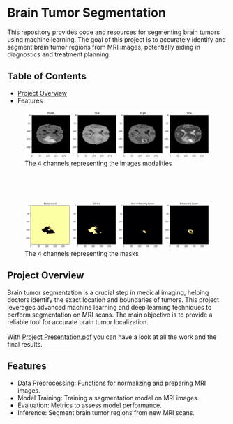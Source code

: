# Brain Tumor Segmentation

This repository provides code and resources for segmenting brain tumors using machine learning. The goal of this project is to accurately identify and segment brain tumor regions from MRI images, potentially aiding in diagnostics and treatment planning.

## Table of Contents
- [Project Overview](#Project-Overview)
- Features

<figure>
<img src="/DATA/channels.png" alt="Channels Image"/>
<figure-caption>The 4 channels representing the images modalities</figure-caption>
</figure>

</br> </br> </br>

<figure>
<img src="/DATA/masks.png" alt="Channels Image"/>
<figure-caption>The 4 channels representing the masks</figure-caption>
</figure>



## Project Overview

Brain tumor segmentation is a crucial step in medical imaging, helping doctors identify the exact location and boundaries of tumors. This project leverages advanced machine learning and deep learning techniques to perform segmentation on MRI scans. 
The main objective is to provide a reliable tool for accurate brain tumor localization. \
\
With [Project Presentation.pdf](/Project-Presentation.pdf)  you can have a look at all the work and the final results.

## Features

- Data Preprocessing: Functions for normalizing and preparing MRI images.
- Model Training: Training a segmentation model on MRI images.
- Evaluation: Metrics to assess model performance.
- Inference: Segment brain tumor regions from new MRI scans.


